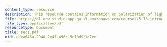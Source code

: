 ```yaml
---
content_type: resource
description: This resource contains information on polarization of light.
file: https://ol-ocw-studio-app-qa.s3.amazonaws.com/courses/5-73-introductory-quantum-mechanics-i-fall-2005/edea646a294d2e4f496c9e10d921d7ee_sec1.pdf
file_type: application/pdf
resourcetype: Document
title: sec1.pdf
uid: edea646a-294d-2e4f-496c-9e10d921d7ee
---
```

